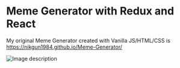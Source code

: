 # Meme Generator with Redux and React

My original Meme Generator created with Vanilla JS/HTML/CSS is https://nikgun1984.github.io/Meme-Generator/  

![Image description](sample.gif)  

